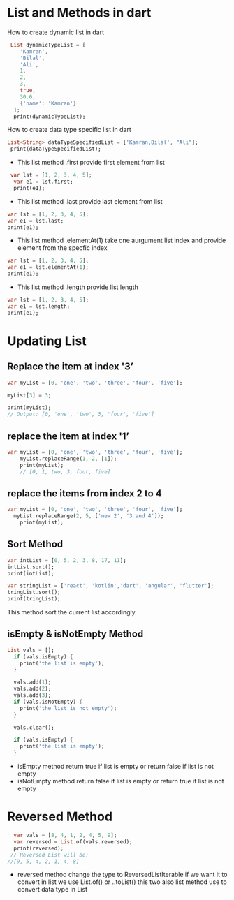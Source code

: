 # List and Methods in dart

How to create dynamic list in dart

```dart
 List dynamicTypeList = [
    'Kamran',
    'Bilal',
    'Ali',
    1,
    2,
    3,
    true,
    30.6,
    {'name': 'Kamran'}
  ];
  print(dynamicTypeList);
```

How to create data type specific list in dart

```dart
List<String> dataTypeSpecifiedList = ['Kamran,Bilal', "Ali"];
 print(dataTypeSpecifiedList);
```

- This list method .first provide first element from list

```dart
 var lst = [1, 2, 3, 4, 5];
  var e1 = lst.first;
  print(e1);
```

- This list method .last provide last element from list

```dart
var lst = [1, 2, 3, 4, 5];
var e1 = lst.last;
print(e1);
```

- This list method .elementAt(1) take one aurgument list index and provide element from the specfic index

```dart
var lst = [1, 2, 3, 4, 5];
var e1 = lst.elementAt(1);
print(e1);
```

- This list method .length provide list length

```dart
var lst = [1, 2, 3, 4, 5];
var e1 = lst.length;
print(e1);
```

# Updating List

## Replace the item at index '3’

```dart
var myList = [0, 'one', 'two', 'three', 'four', 'five'];

myList[3] = 3;

print(myList);
// Output: [0, 'one', 'two', 3, 'four', 'five']
```

## replace the item at index '1’

```dart
var myList = [0, 'one', 'two', 'three', 'four', 'five'];
	myList.replaceRange(1, 2, [1]);
 	print(myList);
	// [0, 1, two, 3, four, five]
```

## replace the items from index 2 to 4

```dart
var myList = [0, 'one', 'two', 'three', 'four', 'five'];
  myList.replaceRange(2, 5, ['new 2', '3 and 4']);
  	print(myList);

```

## Sort Method

```dart
var intList = [0, 5, 2, 3, 8, 17, 11];
intList.sort();
print(intList);
```

```dart
var stringList = ['react', 'kotlin','dart', 'angular', 'flutter'];
tringList.sort();
print(tringList);
```

This method sort the current list accordingly

## isEmpty & isNotEmpty Method

```dart
List vals = [];
  if (vals.isEmpty) {
    print('the list is empty');
  }

  vals.add(1);
  vals.add(2);
  vals.add(3);
  if (vals.isNotEmpty) {
    print('the list is not empty');
  }

  vals.clear();

  if (vals.isEmpty) {
    print('the list is empty');
  }
```

- isEmpty method return true if list is empty or return false if list is not empty
- isNotEmpty method return false if list is empty or return true if list is not empty

# Reversed Method

```dart
  var vals = [8, 4, 1, 2, 4, 5, 9];
  var reversed = List.of(vals.reversed);
  print(reversed);
 // Reversed List will be:
//[9, 5, 4, 2, 1, 4, 8]
```

- reversed method change the type to ReversedListIterable<int> if we want it to convert in list we use List.of() or ..toList() this two also list method use to convert data type in List
